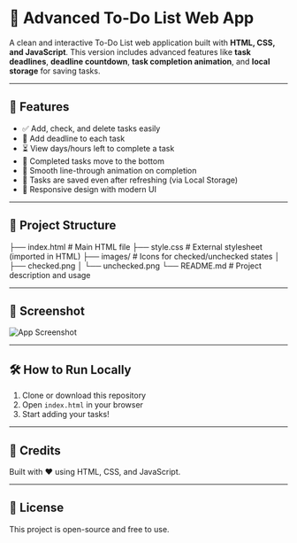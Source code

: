 # 📝 Advanced To-Do List Web App

A clean and interactive To-Do List web application built with **HTML, CSS, and JavaScript**. This version includes advanced features like **task deadlines**, **deadline countdown**, **task completion animation**, and **local storage** for saving tasks.

---

## 🚀 Features

- ✅ Add, check, and delete tasks easily
- 📅 Add deadline to each task
- ⏳ View days/hours left to complete a task
- 🎯 Completed tasks move to the bottom
- 🎨 Smooth line-through animation on completion
- 💾 Tasks are saved even after refreshing (via Local Storage)
- 📱 Responsive design with modern UI

---

## 📂 Project Structure

├── index.html # Main HTML file ├── style.css # External stylesheet (imported in HTML) ├── images/ # Icons for checked/unchecked states │ ├── checked.png │ └── unchecked.png └── README.md # Project description and usage


---

## 📸 Screenshot

![App Screenshot](./images/Screenshot.png)


---

## 🛠️ How to Run Locally

1. Clone or download this repository
2. Open `index.html` in your browser
3. Start adding your tasks!

---

## 🙌 Credits

Built with ❤️ using HTML, CSS, and JavaScript.  

---

## 📃 License

This project is open-source and free to use.
